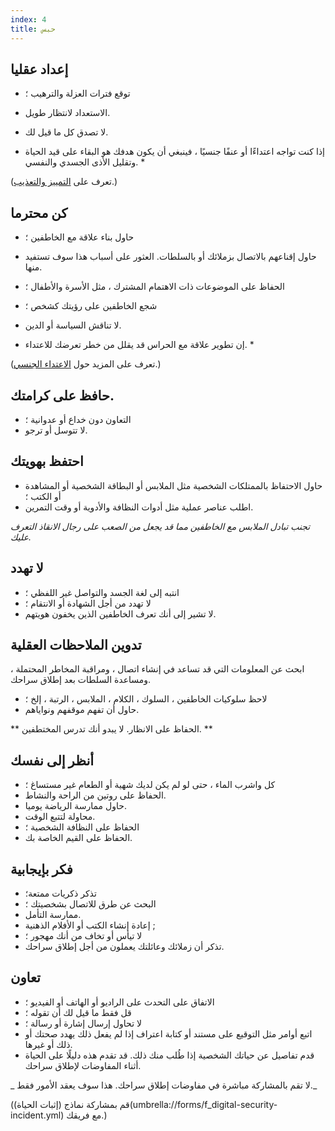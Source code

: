 ```yaml
---
index: 4
title: حبس
---
```

## إعداد عقليا

* توقع فترات العزلة والترهيب ؛
*   الاستعداد لانتظار طويل.
*   لا تصدق كل ما قيل لك.

* إذا كنت تواجه اعتداءًا أو عنفًا جنسيًا ، فينبغي أن يكون هدفك هو البقاء على قيد الحياة وتقليل الأذى الجسدي والنفسي. *

(تعرف على [التمييز والتعذيب](umbrella://incident-response/arrests/beginner/s_discrimination-and-torture.md).)

## كن محترما

*   حاول بناء علاقة مع الخاطفين ؛
*   حاول إقناعهم بالاتصال بزملائك أو بالسلطات. العثور على أسباب هذا سوف تستفيد منها.
*   الحفاظ على الموضوعات ذات الاهتمام المشترك ، مثل الأسرة والأطفال ؛
*   شجع الخاطفين على رؤيتك كشخص ؛
*   لا تناقش السياسة أو الدين.

* إن تطوير علاقة مع الحراس قد يقلل من خطر تعرضك للاعتداء. *

(تعرف على المزيد حول [الاعتداء الجنسي](umbrella://incident-response/sexual-assault).) 

## حافظ على كرامتك.

*   التعاون دون خداع أو عدوانية ؛
*   لا تتوسل أو ترجو.

## احتفظ بهويتك

*   حاول الاحتفاظ بالممتلكات الشخصية مثل الملابس أو البطاقة الشخصية أو المشاهدة أو الكتب ؛
*   اطلب عناصر عملية مثل أدوات النظافة والأدوية أو وقت التمرين.

_تجنب تبادل الملابس مع الخاطفين مما قد يجعل من الصعب على رجال الانقاذ التعرف عليك._

## لا تهدد

*   انتبه إلى لغة الجسد والتواصل غير اللفظي ؛
*   لا تهدد من أجل الشهادة أو الانتقام ؛
*   لا تشير إلى أنك تعرف الخاطفين الذين يخفون هويتهم.

## تدوين الملاحظات العقلية

ابحث عن المعلومات التي قد تساعد في إنشاء اتصال ، ومراقبة المخاطر المحتملة ، ومساعدة السلطات بعد إطلاق سراحك.

*   لاحظ سلوكيات الخاطفين ، السلوك ، الكلام ، الملابس ، الرتبة ، إلخ ؛
*   حاول أن تفهم موقفهم ونواياهم.

** الحفاظ على الانظار. لا يبدو أنك تدرس المختطفين. **

## أنظر إلى نفسك

*   كل واشرب الماء ، حتى لو لم يكن لديك شهية أو الطعام غير مستساغ ؛
*   الحفاظ على روتين من الراحة والنشاط.
*   حاول ممارسة الرياضة يوميا.
*   محاولة لتتبع الوقت.
*   الحفاظ على النظافة الشخصية ؛
*   الحفاظ على القيم الخاصة بك.

## فكر بإيجابية

*   تذكر ذكريات ممتعة؛
*   البحث عن طرق للاتصال بشخصيتك ؛
*   ممارسة التأمل.
*   إعادة إنشاء الكتب أو الأفلام الذهنية ;
*   لا تيأس أو تخاف من أنك مهجور ؛
*   تذكر أن زملائك وعائلتك يعملون من أجل إطلاق سراحك.

## تعاون

*   الاتفاق على التحدث على الراديو أو الهاتف أو الفيديو ؛
*   قل فقط ما قيل لك أن تقوله ؛
*   لا تحاول إرسال إشارة أو رسالة ؛
*   اتبع أوامر مثل التوقيع على مستند أو كتابة اعتراف إذا لم يفعل ذلك يهدد صحتك أو ذلك أو غيرها.
*   قدم تفاصيل عن حياتك الشخصية إذا طُلب منك ذلك. قد تقدم هذه دليلًا على الحياة أثناء المفاوضات لإطلاق سراحك.

_ لا تقم بالمشاركة مباشرة في مفاوضات إطلاق سراحك. هذا سوف يعقد الأمور فقط._

(قم بمشاركة نماذج (إثبات الحياة)(umbrella://forms/f_digital-security-incident.yml) مع فريقك.)